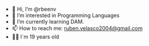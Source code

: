 - 👋 Hi, I’m @rbeenv
- 👀 I’m interested in Programming Languages
- 🌱 I’m currently learning DAM.
- 📫 How to reach me: ruben.velasco2004@gmail.com
- 👨🏻 I´m 19 years old
